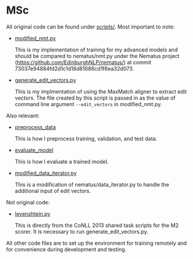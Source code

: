 # MSc

All original code can be found under [scripts/](scripts). Most important to note:

  - [modified_nmt.py](scripts/modified_nmt.py)

      This is my implementation of training for my advanced models and should be compared to nematus/nmt.py under the Nematus project (https://github.com/EdinburghNLP/nematus/) at commit 73037e94884fd2d1c1d18d81686cd1f6ea32d073.

  - [generate_edit_vectors.py](scripts/generate_edit_vectors.py)

      This is my implmentation  of using the MaxMatch aligner to extract edit vectors. The file created by this script is passed in as the value of command line argument `--edit_vectors` in modified_nmt.py.

Also relevant:

  - [preprocess_data](scripts/preprocess_data)

    This is how I preprocess training, validation, and test data.

  - [evaluate_model](scripts/evaluate_model)

    This is how I evaluate a trained model.

  - [modified_data_iterator.py](scripts/modified_data_iterator.py)

    This is a modification of nematus/data_iterator.py to handle the additional input of edit vectors.

Not original code:

  - [levenshtein.py](scripts/levenshtein.py)

    This is directly from the CoNLL 2013 shared task scripts for the M2 scorer. It is necessary to run generate_edit_vectors.py.

All other code files are to set up the environment for training remotely and for convenience during
development and testing.
